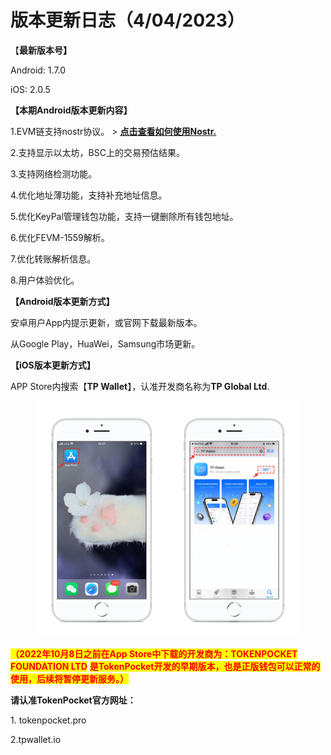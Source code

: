# 版本更新日志（4/04/2023）

【**最新版本号】**

Android: 1.7.0&#x20;

iOS: 2.0.5



**【本期Android版本更新内容】**

1.EVM链支持nostr协议。 > [**点击查看如何使用Nostr.**](../../wallet-operation/protocol/nostr.md)

2.支持显示以太坊，BSC上的交易预估结果。

3.支持网络检测功能。

4.优化地址薄功能，支持补充地址信息。

5.优化KeyPal管理钱包功能，支持一键删除所有钱包地址。

6.优化FEVM-1559解析。

7.优化转账解析信息。

8.用户体验优化。



**【Android版本更新方式】**

安卓用户App内提示更新，或官网下载最新版本。

从Google Play，HuaWei，Samsung市场更新。

**【iOS版本更新方式】**&#x20;

APP Store内搜索【**TP Wallet**】，认准开发商名称为**TP Global Ltd**.&#x20;

<figure><img src="../../.gitbook/assets/image (29).png" alt=""><figcaption></figcaption></figure>

<mark style="color:red;">**（2022年10月8日之前在App Store中下载的开发商为：TOKENPOCKET FOUNDATION LTD**</mark> <mark style="color:red;">**是TokenPocket开发的早期版本，也是正版钱包可以正常的使用，后续将暂停更新服务。）**</mark>

**请认准TokenPocket官方网址：**

1\. tokenpocket.pro&#x20;

2.tpwallet.io
